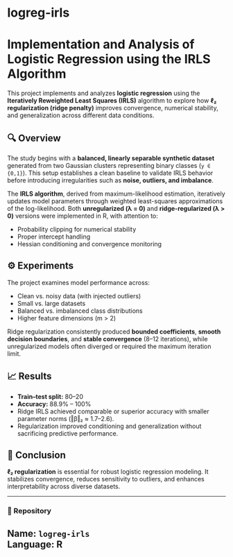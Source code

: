 # logreg-irls
# Implementation and Analysis of Logistic Regression using the IRLS Algorithm

This project implements and analyzes **logistic regression** using the **Iteratively Reweighted Least Squares (IRLS)** algorithm to explore how **ℓ₂ regularization (ridge penalty)** improves convergence, numerical stability, and generalization across different data conditions.

## 🔍 Overview
The study begins with a **balanced, linearly separable synthetic dataset** generated from two Gaussian clusters representing binary classes (`y ∈ {0,1}`). This setup establishes a clean baseline to validate IRLS behavior before introducing irregularities such as **noise, outliers, and imbalance**.

The **IRLS algorithm**, derived from maximum-likelihood estimation, iteratively updates model parameters through weighted least-squares approximations of the log-likelihood. Both **unregularized (λ = 0)** and **ridge-regularized (λ > 0)** versions were implemented in R, with attention to:
- Probability clipping for numerical stability  
- Proper intercept handling  
- Hessian conditioning and convergence monitoring  

## ⚙️ Experiments
The project examines model performance across:
- Clean vs. noisy data (with injected outliers)  
- Small vs. large datasets  
- Balanced vs. imbalanced class distributions  
- Higher feature dimensions (m > 2)  

Ridge regularization consistently produced **bounded coefficients**, **smooth decision boundaries**, and **stable convergence** (8–12 iterations), while unregularized models often diverged or required the maximum iteration limit.

## 📈 Results
- **Train–test split:** 80–20  
- **Accuracy:** 88.9% – 100%  
- Ridge IRLS achieved comparable or superior accuracy with smaller parameter norms (‖β‖₂ ≈ 1.7–2.6).  
- Regularization improved conditioning and generalization without sacrificing predictive performance.

## 🧠 Conclusion
**ℓ₂ regularization** is essential for robust logistic regression modeling. It stabilizes convergence, reduces sensitivity to outliers, and enhances interpretability across diverse datasets.

---

### 📂 Repository
**Name:** `logreg-irls`  
**Language:** R  
---
